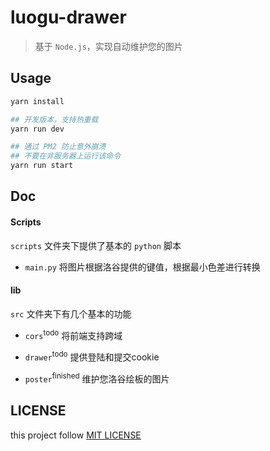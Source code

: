 # luogu-drawer

> 基于 `Node.js`，实现自动维护您的图片

## Usage

```bash
yarn install

## 开发版本，支持热重载
yarn run dev

## 通过 PM2 防止意外崩溃
## 不要在非服务器上运行该命令
yarn run start
```

## Doc

#### Scripts

`scripts` 文件夹下提供了基本的 `python` 脚本

- `main.py` 将图片根据洛谷提供的键值，根据最小色差进行转换

#### lib

`src` 文件夹下有几个基本的功能

- `cors`<sup>todo</sup> 将前端支持跨域

- `drawer`<sup>todo</sup> 提供登陆和提交cookie

- `poster`<sup>finished</sup> 维护您洛谷绘板的图片

## LICENSE

this project follow [MIT LICENSE](LICENSE)

